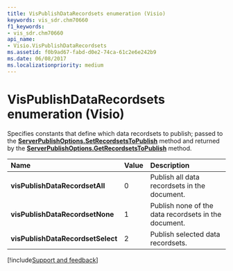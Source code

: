 ```yaml
---
title: VisPublishDataRecordsets enumeration (Visio)
keywords: vis_sdr.chm70660
f1_keywords:
- vis_sdr.chm70660
api_name:
- Visio.VisPublishDataRecordsets
ms.assetid: f0b9ad67-fabd-d0e2-74ca-61c2e6e242b9
ms.date: 06/08/2017
ms.localizationpriority: medium
---
```



# VisPublishDataRecordsets enumeration (Visio)

Specifies constants that define which data recordsets to publish; passed to the **[ServerPublishOptions.SetRecordsetsToPublish](Visio.ServerPublishOptions.SetRecordsetsToPublish.md)** method and returned by the **[ServerPublishOptions.GetRecordsetsToPublish](Visio.ServerPublishOptions.GetRecordsetsToPublish.md)** method.



|Name|Value|Description|
|:-----|:-----|:-----|
| **visPublishDataRecordsetAll**|0|Publish all data recordsets in the document.|
| **visPublishDataRecordsetNone**|1|Publish none of the data recordsets in the document.|
| **visPublishDataRecordsetSelect**|2|Publish selected data recordsets.|

[!include[Support and feedback](~/includes/feedback-boilerplate.md)]